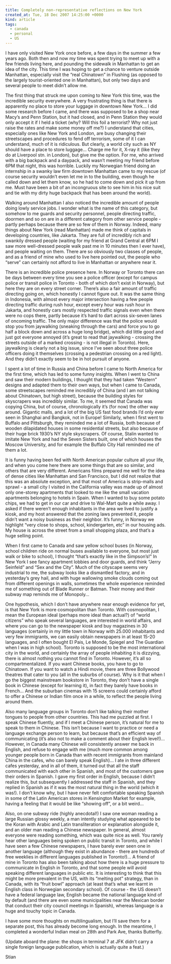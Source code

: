 ```yaml
---
title: Completely non-representative reflections on New York
created_at: Tue, 18 Dec 2007 14:25:00 +0000
kind: article
tags:
  - canada
  - personal
  - US
---
```


I have only visited New York once before, a few days in the summer a few
years ago. Both then and now my time was spent trying to meet up with a
few friends living here, and pounding the sidewalk in Manhattan to get
an idea of the city. This time I was hoping to get a chance to venture
outside Manhattan, especially visit the “real Chinatown” in Flushing (as
opposed to the largely tourist-oriented one in Manhattan), but only two
days and several people to meet didn’t allow me.

The first thing that struck me upon coming to New York this time, was
the incredible security everywhere. A very frustrating thing is that
there is apparently no place to store your luggage in downtown New York…
I did some research before I came, and there was supposed to be a shop
near Macy’s and Penn Station, but it had closed, and in Penn Station
they would only accept it if I held a ticket (why? Will this foil a
terrorist? Why not just raise the rates and make some money off me?) I
understand that cities, especially ones like New York and London, are
busy changing their streetscapes and procedures to fend off terrorism,
some of it I can understand, much of it is ridiculous. But clearly, a
world city such as NY should have a place to store luggage… Charge me
for it, X-ray it (like they do at Liverpool stn. in London), but give me
the option. For me, who arrived with a big backpack and a daypack, and
wasn’t meeting my friend before 6PM that night, this was horrible.
Luckily my Norwegian friend doing an internship in a swanky law firm
downtown Manhattan came to my rescue (of course security wouldn’t even
let me in to the building, even though he called down and let them know,
so he had to come down and pick it up from me. Must have been a bit of
an incongruous site to see him in his nice suit and tie with my dirty
huge backpack that has been around the world).

Walking around Manhattan I also noticed the incredible amount of people
doing lowly service jobs. I wonder what is the name of this category,
but somehow to me guards and security personnel, people directing
traffic, doormen and so on are in a different category from other
service people - partly perhaps because there are so few of them in
Norway. Indeed, many things about New York (read Manhattan) made me
think of capitals in developing countries, like Jakarta. They are full
of incredibly rich and swankily dressed people (waiting for my friend at
Grand Central at 6PM I saw more well-dressed people walk past me in 10
minutes then I ever have), and people waiting on them. There are so
obviously two classes of people, and as a friend of mine who used to
live here pointed out, the people who “serve” can certainly not afford
to live in Manhattan or anywhere near it.

There is an incredible police presence here. In Norway or Toronto there
can be days between every time you see a police officer (except for
campus police or transit police in Toronto - both of which don’t exist
in Norway), but here they are on every street corner. There’s also a
fair amount of traffic directing going on, which honestly I cannot
figure out. It was the same thing in Indonesia, with almost every major
intersection having a few people directing traffic during rush hour,
except every hour was rush hour in Jakarta, and honestly cars mostly
respected traffic signals even when there were no cops there, partly
because it’s hard to dart across six-seven lanes of oncoming traffic.
The only major difference was that the police would stop you from
jaywalking (sneaking through the cars) and force you to go half a block
down and across a huge long bridge), which did little good and just got
everyone annoyed (it’s great to read that jaywalking - crossing the
streets outside of a marked crossing - is not illegal in Toronto). Here,
jaywalking is clearly not a big issue, since I’ve seen about three
police officers doing it themselves (crossing a pedestrian crossing on a
red light). And they didn’t exactly seem to be in hot pursuit of anyone.

I spent a lot of time in Russia and China before I came to North America
for the first time, which has led to some funny insights. When I went to
China and saw their modern buildings, I thought that they had taken
“Western” designs and adapted them to their own ways, but when I came to
Canada, some streetscapes reminded me incredibly of China (and I am not
talking about Chinatown, but high street), because the building styles
for skyscrapers was incredibly similar. To me, it seemed that Canada was
copying China, but of course, chronologically it’s (for now) the other
way around. Gigantic malls, and a lot of the big US fast food brands I’d
only ever seen in Shanghai and Bangkok, not in Europe! Similarly, when I
first went to Buffalo and Pittsburgh, they reminded me a lot of Russia,
both because of wooden dilapidated houses in some residential streets,
but also because of their huge brick 1930’s NY style skyscrapers. Of
course, Stalin wanted to imitate New York and had the Seven Sisters
built, one of which houses the Moscow University, and for example the
Buffalo City Hall reminded me of them a lot.

It is funny having been fed with North American popular culture all your
life, and when you come here there are some things that are so similar,
and others that are very different. Americans films prepared me well for
the idea of dense cities like Manhattan and San Francisco, but I did not
realize that this was an absolute exception, and that most of America is
strip-malls and sprawl - a small city I visited in the California valley
was made up of almost only one-storey apartments that looked to me like
the small vacation apartments belonging to hotels in Spain. When I
wanted to buy some potato chips, we had to get in our car and drive to
Wal-Mart quite a while away. I asked if there weren’t enough inhabitants
in the area we lived to justify a kiosk, and my host answered that the
zoning laws prevented it, people didn’t want a noisy business as their
neighbor. It’s funny, in Norway we highlight “very close to shops,
school, kindergarten, etc” in our housing ads. My house is across the
street from a small shopping plaza, and that’s a huge selling point.

When I first came to Canada and saw yellow school buses (in Norway,
school children ride on normal buses available to everyone, but most
just walk or bike to school), I thought “that’s exactly like in the
Simpson’s!” In New York I see fancy apartment lobbies and door guards,
and think “Jerry Seinfeld” and “Sex and the City”. Much of the cityscape
seems very industrial to me, the subway looks like a dismantled factory,
and in yesterday’s grey hail, and with huge wallowing smoke clouds
coming out from different openings in walls, sometimes the whole
experience reminded me of something out of Blade Runner or Batman. Their
money and their subway map reminds me of Monopoly…

One hypothesis, which I don’t have anywhere near enough evidence for
yet, is that New York is more cosmopolitan than Toronto. With
cosmopolitan, I mean the European ideal (perhaps more ideal than
actual?) of “world citizens” who speak several languages, are interested
in world affairs, and where you can go to the newspaper kiosk and buy
magazines in 30 languages (certainly in my little town in Norway with
25.000 inhabitants and very few immigrants, we can easily obtain
newspapers in at least 15-20 languages, and I often bought El Pais, Le
Monde, Spiegel and The Guardian when I was in high school). Toronto is
supposed to be the most international city in the world, and certainly
the array of people inhabiting it is dizzying, there is almost nothing
you cannot find in Toronto. However, it’s all so compartmentalized. If
you want Chinese books, you have to go to Chinatown. If you want to
watch a Hindi movie, there are three Bollywood theatres that cater to
you (all in the suburbs of course). Why is it that when I go the biggest
mainstream bookstore in Toronto, they don’t have a single book in
Chinese (except for learning it), in fact they barely have books in
French… And the suburban cinemas with 15 screens could certainly afford
to offer a Chinese or Indian film once in a while, to reflect the people
living around them.

Also many language groups in Toronto don’t like talking their mother
tongues to people from other countries. This had me puzzled at first. I
speak Chinese fluently, and if I meet a Chinese person, it’s natural for
me to speak to them in Chinese. This isn’t because I want to practice or
need a language exchange person to learn, but because that’s an
efficient way of communicating (it’s also not to make a comment about
their English level!)… However, in Canada many Chinese will consistently
answer me back in English, and refuse to engage with me (much more
common among younger people born in Canada than with recent immigrants
from mainland China in the cafes, who can barely speak English)… I ate
in three different cafes yesterday, and in all of them, it turned out
that all the staff communicated with each other in Spanish, and most of
the customers gave their orders in Spanish. I gave my first order in
English, because I didn’t realize this, but subsequently I addressed the
staff in Spanish, and they replied in Spanish as if it was the most
natural thing in the world (which it was!). I don’t know why, but I have
never felt comfortable speaking Spanish in some of the Latin American
stores in Kensington Market for example, having a feeling that it would
be like “showing off”, or a bit weird…

Also, on one subway ride (highly anecdotal!) I saw one woman reading a
large Russian glossy weekly, a man intently studying what appeared to be
the Koran with Arabic and Latin transliteration or explanation alongside
it, and an older man reading a Chinese newspaper. In general, almost
everyone were reading something, which was quite nice as well. You
rarely hear other languages being spoken on public transit in Toronto,
and while I have seen a few Chinese newspapers, I have barely ever seen
one in another language (although they exist in abundance - there are
hundreds of free weeklies in different languages published in Toronto!)…
A friend of mine in Toronto has also been talking about how there is a
huge pressure to communicate in English in Toronto, and that some people
will avoid speaking different languages in public etc. It is interesting
to think that this might be more prevalent in the US, with its “melting
pot” strategy, than in Canada, with its “fruit bowl” approach (at least
that’s what we learnt in English class in Norwegian secondary school).
Of course - the US doesn’t have a federal language law, English became
the national language kind of by default (and there are even some
municipalities near the Mexican border that conduct their city council
meetings in Spanish), whereas language is a huge and touchy topic in
Canada.

I have some more thoughts on multilingualism, but I’ll save them for a
separate post, this has already become long enough. In the meantime, I
completed a wonderful Indian meal on 28th and Park Ave, thanks
Butterfly.

(Update aboard the plane: the shops in terminal 7 at JFK didn’t carry a
single foreign language publication, which is actually quite a feat.)

Stian
